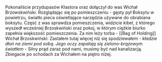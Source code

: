 Pokonaliście przydupasów Klastora oraz dołączył do was Wichał Brzowskwiński. Rozglądając się po pomieszczeniu - gęsty pył Boksytu w powietrzu, światło pieca oświetlające narzędzia używane do obrabiana boksytu. Część z was sprawdza pomieszczenia, widzicie kibel, z którego wyszedł wcześniej Brzoskwiński oraz pokoj, w którym ciężkie biurko zapełnia większość pomieszczenia. Za nim leży torba - [[Bag of Holding]]
Wichał Brzoskwiński: Zastałem tutaj więcej niż się spodziewałem - *kładzie dłoń na ziemi pod sobą. Jego oczy zapalają się zielono-brązowym światłem* - Silny prąd zaraz pod nami, musimy być nad kanalizacją. Zbiegacie po schodach za Wichałem na piętro niżej. 

